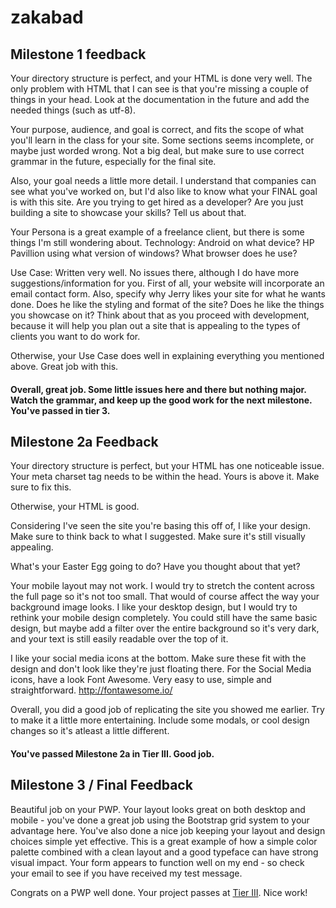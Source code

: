 # zakabad
## Milestone 1 feedback

Your directory structure is perfect, and your HTML is done very well. The only problem with HTML that I can see is that you're missing a couple of things in your head. Look at the documentation in the future and add the needed things (such as utf-8).

Your purpose, audience, and goal is correct, and fits the scope of what you'll learn in the class for your site. Some sections seems incomplete, or maybe just worded wrong. Not a big deal, but make sure to use correct grammar in the future, especially for the final site.

Also, your goal needs a little more detail. I understand that companies can see what you've worked on, but I'd also like to know what your FINAL goal is with this site. Are you trying to get hired as a developer? Are you just building a site to showcase your skills? Tell us about that.

Your Persona is a great example of a freelance client, but there is some things I'm still wondering about. 
  Technology: Android on what device? HP Pavillion using what version of windows? What browser does he use?
  
Use Case: Written very well. No issues there, although I do have more suggestions/information for you. First of all, your website will incorporate an email contact form. Also, specify why Jerry likes your site for what he wants done. Does he like the styling and format of the site? Does he like the things you showcase on it? Think about that as you proceed with development, because it will help you plan out a site that is appealing to the types of clients you want to do work for.

Otherwise, your Use Case does well in explaining everything you mentioned above. Great job with this.

#### Overall, great job. Some little issues here and there but nothing major. Watch the grammar, and keep up the good work for the next milestone. You've passed in tier 3.

## Milestone 2a Feedback
Your directory structure is perfect, but your HTML has one noticeable issue. Your meta charset tag needs to be within the head. Yours is above it. Make sure to fix this.

Otherwise, your HTML is good.

Considering I've seen the site you're basing this off of, I like your design. Make sure to think back to what I suggested. Make sure it's still visually appealing. 

What's your Easter Egg going to do? Have you thought about that yet?

Your mobile layout may not work. I would try to stretch the content across the full page so it's not too small. That would of course affect the way your background image looks. I like your desktop design, but I would try to rethink your mobile design completely. You could still have the same basic design, but maybe add a filter over the entire background so it's very dark, and your text is still easily readable over the top of it. 

I like your social media icons at the bottom. Make sure these fit with the design and don't look like they're just floating there. For the Social Media icons, have a look Font Awesome. Very easy to use, simple and straightforward. http://fontawesome.io/

Overall, you did a good job of replicating the site you showed me earlier. Try to make it a little more entertaining. Include some modals, or cool design changes so it's atleast a little different. 

#### You've passed Milestone 2a in Tier III. Good job.

## Milestone 3 / Final Feedback
Beautiful job on your PWP. Your layout looks great on both desktop and mobile - you've done a great job using the Bootstrap grid system to your advantage here. You've also done a nice job keeping your layout and design choices simple yet effective. This is a great example of how a simple color palette combined with a clean layout and a good typeface can have strong visual impact. Your form appears to function well on my end - so check your email to see if you have received my test message.

Congrats on a PWP well done. Your project passes at [Tier III](https://bootcamp-coders.cnm.edu/projects/personal/rubric/). Nice work! 
